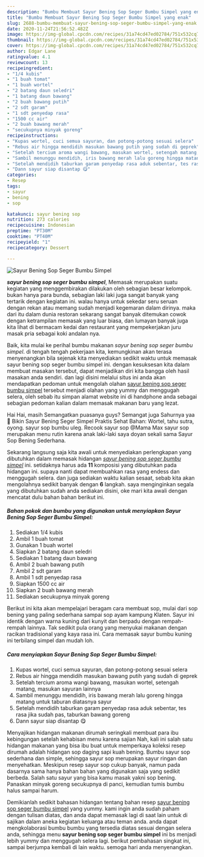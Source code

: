 ```yaml
---
description: "Bumbu Membuat Sayur Bening Sop Seger Bumbu Simpel yang enak"
title: "Bumbu Membuat Sayur Bening Sop Seger Bumbu Simpel yang enak"
slug: 2688-bumbu-membuat-sayur-bening-sop-seger-bumbu-simpel-yang-enak
date: 2020-11-24T21:56:52.482Z
image: https://img-global.cpcdn.com/recipes/31a74cd47ed02784/751x532cq70/sayur-bening-sop-seger-bumbu-simpel-foto-resep-utama.jpg
thumbnail: https://img-global.cpcdn.com/recipes/31a74cd47ed02784/751x532cq70/sayur-bening-sop-seger-bumbu-simpel-foto-resep-utama.jpg
cover: https://img-global.cpcdn.com/recipes/31a74cd47ed02784/751x532cq70/sayur-bening-sop-seger-bumbu-simpel-foto-resep-utama.jpg
author: Edgar Lane
ratingvalue: 4.1
reviewcount: 13
recipeingredient:
- "1/4 kubis"
- "1 buah tomat"
- "1 buah wortel"
- "2 batang daun seledri"
- "1 batang daun bawang"
- "2 buah bawang putih"
- "2 sdt garam"
- "1 sdt penyedap rasa"
- "1500 cc air"
- "2 buah bawang merah"
- "secukupnya minyak goreng"
recipeinstructions:
- "Kupas wortel, cuci semua sayuran, dan potong-potong sesuai selera"
- "Rebus air hingga mendidih masukan bawang putih yang sudah di geprek"
- "Setelah tercium aroma wangi bawang, masukan wortel, setengah matang, masukan sayuran lainnya"
- "Sambil menunggu mendidih, iris bawang merah lalu goreng hingga matang untuk taburan diatasnya sayur"
- "Setelah mendidih taburkan garam penyedap rasa aduk sebentar, tes rasa jika sudah pas, taburkan bawang goreng"
- "Dann sayur siap disantap 😋"
categories:
- Resep
tags:
- sayur
- bening
- sop

katakunci: sayur bening sop 
nutrition: 273 calories
recipecuisine: Indonesian
preptime: "PT30M"
cooktime: "PT40M"
recipeyield: "1"
recipecategory: Dessert

---
```



![Sayur Bening Sop Seger Bumbu Simpel](https://img-global.cpcdn.com/recipes/31a74cd47ed02784/751x532cq70/sayur-bening-sop-seger-bumbu-simpel-foto-resep-utama.jpg)

<b><i>sayur bening sop seger bumbu simpel</i></b>, Memasak merupakan suatu kegiatan yang menggembirakan dilakukan oleh sebagian besar kelompok. bukan hanya para bunda, sebagian laki laki juga sangat banyak yang tertarik dengan kegiatan ini. walau hanya untuk sekedar seru seruan dengan rekan atau memang sudah menjadi kegemaran dalam dirinya. maka dari itu dalam dunia restoran sekarang sangat banyak ditemukan cowok dengan ketrampilan memasak yang luar biasa, dan lumayan banyak juga kita lihat di bermacam kedai dan restaurant yang mempekerjakan juru masak pria sebagai koki andalan nya.

Baik, kita mulai ke perihal bumbu makanan <i>sayur bening sop seger bumbu simpel</i>. di tengah tengah pekerjaan kita, kemungkinan akan terasa menyenangkan bila sejenak kita menyediakan sedikit waktu untuk memasak sayur bening sop seger bumbu simpel ini. dengan kesuksesan kita dalam membuat masakan tersebut, dapat menjadikan diri kita bangga oleh hasil masakan anda sendiri. dan lagi disini melalui situs ini anda akan mendapatkan pedoman untuk mengolah olahan <u>sayur bening sop seger bumbu simpel</u> tersebut menjadi olahan yang yummy dan menggugah selera, oleh sebab itu simpan alamat website ini di handphone anda sebagai sebagian pedoman kalian dalam memasak makanan baru yang lezat.

Hai Hai, masih Semangatkan puasanya guys? Semangat juga Sahurnya yaa  Bikin Sayur Bening Seger Simpel Praktis Sehat Bahan: Wortel, tahu sutra, oyong. sayur sop bumbu uleg. Recook sayur sop @Mama Max sayur sop merupakan menu rutin karena anak laki-laki saya doyan sekali sama Sayur Sop Bening Sederhana.


Sekarang langsung saja kita awali untuk menyediakan perlengkapan yang dibutuhkan dalam memasak hidangan <u><i>sayur bening sop seger bumbu simpel</i></u> ini. setidaknya harus ada <b>11</b> komposisi yang dibutuhkan pada hidangan ini. supaya nanti dapat membuahkan rasa yang endess dan menggugah selera. dan juga sediakan waktu kalian sesaat, sebab kita akan mengolahnya sedikit banyak dengan <b>6</b> langkah. saya menginginkan segala yang dibutuhkan sudah anda sediakan disini, oke mari kita awali dengan mencatat dulu bahan bahan berikut ini.

<!--inarticleads1-->

##### Bahan pokok dan bumbu yang digunakan untuk menyiapkan Sayur Bening Sop Seger Bumbu Simpel:

1. Sediakan 1/4 kubis
1. Ambil 1 buah tomat
1. Gunakan 1 buah wortel
1. Siapkan 2 batang daun seledri
1. Sediakan 1 batang daun bawang
1. Ambil 2 buah bawang putih
1. Ambil 2 sdt garam
1. Ambil 1 sdt penyedap rasa
1. Siapkan 1500 cc air
1. Siapkan 2 buah bawang merah
1. Sediakan secukupnya minyak goreng


Berikut ini kita akan mempelajari beragam cara membuat sop, mulai dari sop bening yang paling sederhana sampai sop ayam kampung Klaten. Sayur ini identik dengan warna kuning dari kunyit dan berpadu dengan rempah-rempah lainnya. Tak sedikit pula orang yang menyukai makanan dengan racikan tradisional yang kaya rasa ini. Cara memasak sayur bumbu kuning ini terbilang simpel dan mudah loh. 

<!--inarticleads2-->

##### Cara menyiapkan Sayur Bening Sop Seger Bumbu Simpel:

1. Kupas wortel, cuci semua sayuran, dan potong-potong sesuai selera
1. Rebus air hingga mendidih masukan bawang putih yang sudah di geprek
1. Setelah tercium aroma wangi bawang, masukan wortel, setengah matang, masukan sayuran lainnya
1. Sambil menunggu mendidih, iris bawang merah lalu goreng hingga matang untuk taburan diatasnya sayur
1. Setelah mendidih taburkan garam penyedap rasa aduk sebentar, tes rasa jika sudah pas, taburkan bawang goreng
1. Dann sayur siap disantap 😋


Menyajikan hidangan makanan dirumah seringkali membuat para ibu kebingungan setelah kehabisan menu karena sajian Nah, kali ini salah satu hidangan makanan yang bisa ibu buat untuk memperkaya koleksi resep dirumah adalah hidangan sop daging sapi kuah bening. Bumbu sayur sop sederhana dan simple, sehingga sayur sop merupakan sayur ringan dan menyehatkan. Meskipun resep sayur sop cukup banyak, namun pada dasarnya sama hanya bahan bahan yang digunakan saja yang sedikit berbeda. Salah satu sayur yang bisa kamu masak yakni sop bening. Panaskan minyak goreng secukupnya di panci, kemudian tumis bumbu halus sampai harum. 

Demikianlah sedikit bahasan hidangan tentang bahan resep <u>sayur bening sop seger bumbu simpel</u> yang yummy. kami ingin anda sudah paham dengan tulisan diatas, dan anda dapat memasak lagi di saat lain untuk di sajikan dalam aneka kegiatan keluarga atau teman anda. anda dapat mengkolaborasi bumbu bumbu yang tersedia diatas sesuai dengan selera anda, sehingga menu <b>sayur bening sop seger bumbu simpel</b> ini bs menjadi lebih yummy dan menggugah selera lagi. berikut pembahasan singkat ini, sampai berjumpa kembali di lain waktu. semoga hari anda menyenangkan.
